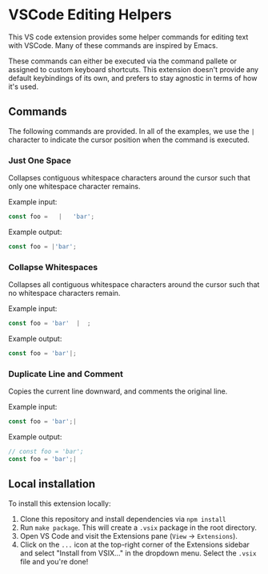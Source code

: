 # VSCode Editing Helpers

This VS code extension provides some helper commands for editing text with VSCode. Many of
these commands are inspired by Emacs.

These commands can either be executed via the command pallete or assigned to custom
keyboard shortcuts. This extension doesn't provide any default keybindings of its own, and
prefers to stay agnostic in terms of how it's used.

## Commands

The following commands are provided. In all of the examples, we use the `|` character to
indicate the cursor position when the command is executed.

### Just One Space

Collapses contiguous whitespace characters around the cursor such that only one whitespace character remains.

Example input:

```javascript
const foo =   |   'bar';
```

Example output:

```javascript
const foo = |'bar';
```

### Collapse Whitespaces

Collapses all contiguous whitespace characters around the cursor such that no whitespace
characters remain.

Example input:

```javascript
const foo = 'bar'  |  ;
```

Example output:

```javascript
const foo = 'bar'|;
```

### Duplicate Line and Comment

Copies the current line downward, and comments the original line.

Example input:

```javascript
const foo = 'bar';|
```

Example output:

```javascript
// const foo = 'bar';
const foo = 'bar';|
```

## Local installation

To install this extension locally:

1. Clone this repository and install dependencies via `npm install`
2. Run `make package`. This will create a `.vsix` package in the root directory.
3. Open VS Code and visit the Extensions pane (`View` -> `Extensions`).
4. Click on the `...` icon at the top-right corner of the Extensions sidebar and select
   "Install from VSIX..." in the dropdown menu. Select the `.vsix` file and you're done!
